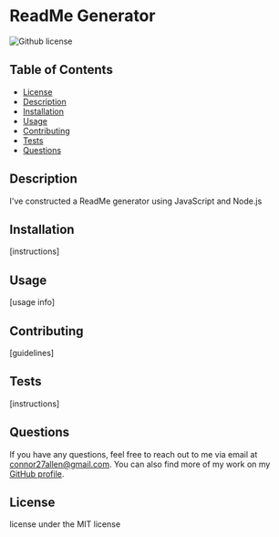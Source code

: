 # ReadMe Generator
  ![Github license](https://img.shields.io/badge/license-MIT-blue.svg)
  ## Table of Contents
  - [License](#license)
  - [Description](#description)
  - [Installation](#installation)
  - [Usage](#usage)
  - [Contributing](#contributing)
  - [Tests](#tests)
  - [Questions](#questions)
  ## Description
  I've constructed a ReadMe generator using JavaScript and Node.js
  ## Installation
  [instructions]
  ## Usage
  [usage info]
  ## Contributing
  [guidelines]
  ## Tests
  [instructions]
  ## Questions
  If you have any questions, feel free to reach out to me via email at connor27allen@gmail.com. You can also find more of my work on my [GitHub profile](https://github.com/connor27allen).

  
  ## License
  
  license under the MIT license